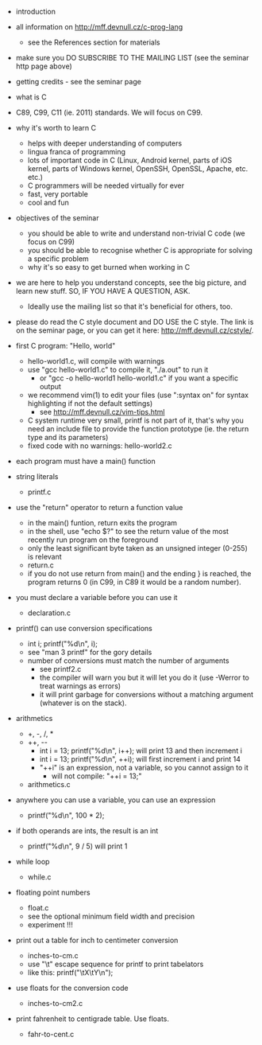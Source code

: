 - introduction

- all information on http://mff.devnull.cz/c-prog-lang
	- see the References section for materials

- make sure you DO SUBSCRIBE TO THE MAILING LIST (see the seminar http page
  above)

- getting credits - see the seminar page

- what is C

- C89, C99, C11 (ie. 2011) standards.  We will focus on C99.

- why it's worth to learn C
	- helps with deeper understanding of computers
	- lingua franca of programming
	- lots of important code in C (Linux, Android kernel, parts of iOS
	  kernel, parts of Windows kernel, OpenSSH, OpenSSL, Apache, etc. etc.)
	- C programmers will be needed virtually for ever
	- fast, very portable
	- cool and fun

- objectives of the seminar
	- you should be able to write and understand non-trivial C code (we
	  focus on C99)
	- you should be able to recognise whether C is appropriate for solving a
	  specific problem
	- why it's so easy to get burned when working in C

- we are here to help you understand concepts, see the big picture, and learn
  new stuff.  SO, IF YOU HAVE A QUESTION, ASK.
	- Ideally use the mailing list so that it's beneficial for others, too.

- please do read the C style document and DO USE the C style.  The link is on
  the seminar page, or you can get it here: http://mff.devnull.cz/cstyle/.

- first C program: "Hello, world"
	- hello-world1.c, will compile with warnings
	- use "gcc hello-world1.c" to compile it, "./a.out" to run it
		- or "gcc -o hello-world1 hello-world1.c" if you want a specific
		  output
	- we recommend vim(1) to edit your files (use ":syntax on" for syntax
	  highlighting if not the default settings)
		- see http://mff.devnull.cz/vim-tips.html
	- C system runtime very small, printf is not part of it, that's why you
	  need an include file to provide the function prototype (ie. the return
	  type and its parameters)
	- fixed code with no warnings: hello-world2.c

- each program must have a main() function

- string literals
	- printf.c

- use the "return" operator to return a function value
	- in the main() funtion, return exits the program
	- in the shell, use "echo $?" to see the return value of the most
	  recently run program on the foreground
	- only the least significant byte taken as an unsigned integer (0-255)
	  is relevant
	- return.c
	- if you do not use return from main() and the ending } is reached, the
	  program returns 0 (in C99, in C89 it would be a random number).

- you must declare a variable before you can use it
	- declaration.c

- printf() can use conversion specifications
	- int i; printf("%d\n", i);
	- see "man 3 printf" for the gory details
	- number of conversions must match the number of arguments
		- see printf2.c
		- the compiler will warn you but it will let you do it (use
		  -Werror to treat warnings as errors)
		- it will print garbage for conversions without a matching
		  argument (whatever is on the stack).

- arithmetics
	- +, -, /, *
	- ++, --
		- int i = 13; printf("%d\n", i++); will print 13 and then
		  increment i
		- int i = 13; printf("%d\n", ++i); will first increment i and
		  print 14
		- "++i" is an expression, not a variable, so you cannot assign
		  to it
			- will not compile: "++i = 13;"
	- arithmetics.c

- anywhere you can use a variable, you can use an expression
	- printf("%d\n", 100 * 2);

- if both operands are ints, the result is an int
	- printf("%d\n", 9 / 5) will print 1

- while loop
	- while.c

- floating point numbers
	- float.c
	- see the optional minimum field width and precision
	- experiment !!!

- print out a table for inch to centimeter conversion
	- inches-to-cm.c
	- use "\t" escape sequence for printf to print tabelators
	- like this: printf("\tX\tY\n");

- use floats for the conversion code
	- inches-to-cm2.c

- print fahrenheit to centigrade table.  Use floats.
	- fahr-to-cent.c
